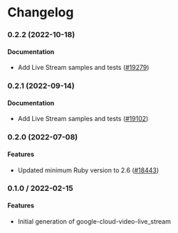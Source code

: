 # Changelog

### 0.2.2 (2022-10-18)

#### Documentation

* Add Live Stream samples and tests ([#19279](https://github.com/googleapis/google-cloud-ruby/issues/19279)) 

### 0.2.1 (2022-09-14)

#### Documentation

* Add Live Stream samples and tests ([#19102](https://github.com/googleapis/google-cloud-ruby/issues/19102)) 

### 0.2.0 (2022-07-08)

#### Features

* Updated minimum Ruby version to 2.6 ([#18443](https://github.com/googleapis/google-cloud-ruby/issues/18443)) 

### 0.1.0 / 2022-02-15

#### Features

* Initial generation of google-cloud-video-live_stream
